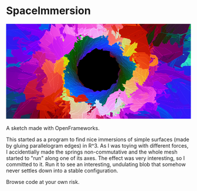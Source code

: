 # SpaceImmersion
 
![swirly geometric eye thing](pics/screenshot2.png?raw=true "Title")

A sketch made with OpenFrameworks.

This started as a program to find nice immersions of simple surfaces (made by gluing parallelogram edges) in R^3. As I was toying with different forces, I accidentially made the springs non-commutative and the whole mesh started to "run" along one of its axes. The effect was very interesting, so I committed to it. Run it to see an interesting, undulating blob that somehow never settles down into a stable configuration.

Browse code at your own risk.

